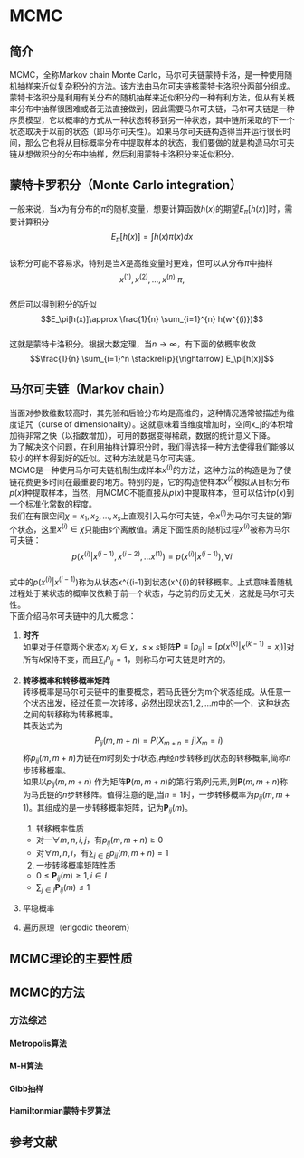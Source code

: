 # MCMC
## 简介
MCMC，全称Markov chain Monte Carlo，马尔可夫链蒙特卡洛，是一种使用随机抽样来近似复杂积分的方法。该方法由马尔可夫链核蒙特卡洛积分两部分组成。  
蒙特卡洛积分是利用有关分布的随机抽样来近似积分的一种有利方法，但从有关概率分布中抽样很困难或者无法直接做到，因此需要马尔可夫链，马尔可夫链是一种序贯模型，它以概率的方式从一种状态转移到另一种状态，其中链所采取的下一个状态取决于以前的状态（即马尔可夫性）。如果马尔可夫链构造得当并运行很长时间，那么它也将从目标概率分布中提取样本的状态，我们要做的就是构造马尔可夫链从想做积分的分布中抽样，然后利用蒙特卡洛积分来近似积分。
## 蒙特卡罗积分（Monte Carlo integration）
一般来说，当$x$为有分布的$\pi$的随机变量，想要计算函数$h(x)$的期望$E_\pi[h(x)]$时，需要计算积分  
$$E_\pi[h(x)]=\int h(x)\pi(x)dx$$  
该积分可能不容易求，特别是当$X$是高维变量时更难，但可以从分布$\pi$中抽样  
$$x^(1),x^(2),...,x^(n)~\pi,$$  
然后可以得到积分的近似  
$$E_\pi[h(x)]\approx \frac{1}{n} \sum_{i=1}^{n} h(w^{(i)})$$  
这就是蒙特卡洛积分。根据大数定理，当$n\rightarrow \infty$，有下面的依概率收敛  
$$\frac{1}{n} \sum_{i=1}^n \stackrel{p}{\rightarrow} E_\pi[h(x)]$$  

## 马尔可夫链（Markov chain）
当面对参数维数较高时，其先验和后验分布均是高维的，这种情况通常被描述为维度诅咒（curse of dimensionality）。这就意味着当维度增加时，空间x_j的体积增加得非常之快（以指数增加），可用的数据变得稀疏，数据的统计意义下降。  
为了解决这个问题，在利用抽样计算积分时，我们得选择一种方法使得我们能够以较小的样本得到好的近似。这种方法就是马尔可夫链。  
MCMC是一种使用马尔可夫链机制生成样本$x^{(i)}$的方法，这种方法的构造是为了使链花费更多时间在最重要的地方。特别的是，它的构造使样本$x^{(i)}$模拟从目标分布$p(x)$种提取样本，当然，用MCMC不能直接从$p(x)$中提取样本，但可以估计$p(x)$到一个标准化常数的程度。  
我们在有限空间$\chi = {x_1,x_2,...,x_s}$上直观引入马尔可夫链，令$x^{(i)}$为马尔可夫链的第$i$个状态，这里$x^{(i)}\in \chi$只能由$s$个离散值。满足下面性质的随机过程$x^{(i)}$被称为马尔可夫链：  
$$p(x^{(i)}|x^{(i-1)},x^{(i-2)},...x^{(1)})=p(x^{(i)}|x^{(i-1)}), \forall i$$  
式中的$p(x^{(i)}|x^{(i-1)})$称为从状态x^{(i-1)到状态(x^{(i)的转移概率。上式意味着随机过程处于某状态的概率仅依赖于前一个状态，与之前的历史无关，这就是马尔可夫性。  
下面介绍马尔可夫链中的几大概念：  
1. <b>时齐</b>  
如果对于任意两个状态$x_i,x_j \in \chi$，$s \times s$矩阵$\pmb P \equiv [p_{ij}]=[p(x^{(k)}|x^{(k-1)}=x_i)]$对所有$k$保持不变，而且$\sum_i P_{ij}=1$，则称马尔可夫链是时齐的。
2. <b>转移概率和转移概率矩阵</b>  
转移概率是马尔可夫链中的重要概念，若马氏链分为m个状态组成。从任意一个状态出发，经过任意一次转移，必然出现状态$1,2,...m$中的一个，这种状态之间的转移称为转移概率。   
其表达式为  $$P_{ij}(m,m+n)=P(X_{m+n}=j|X_m=i)$$
称$p_{ij}(m,m+n)$为链在$m$时刻处于$i$状态,再经$n$步转移到$j$状态的转移概率,简称$n$步转移概率。  
如果以$p_{ij}(m,m+n)$ 作为矩阵$\pmb P(m,m+n)$的第$i$行第$j$列元素,则$\pmb P(m,m+n)$称为马氏链的$n$步转移阵。值得注意的是,当$n=1$时，一步转移概率为$p_{ij}(m,m+1)$。其组成的是一步转移概率矩阵，记为$\pmb P_{ij}(m)$。  
    1. 转移概率性质  
    * 对一$\forall m,n,i,j$，有$p_{ij}(m,m+n)\geq 0$
    * 对$\forall m,n,i$，有$\sum_{j\in E}p_{ij}(m,m+n)=1$
    2. 一步转移概率矩阵性质
    * $0\leq \pmb P_{ij}(m) \geq 1,i\in I$
    * $\sum_{j\in I}\pmb P_{ij}(m)\leq 1$
 
3. 平稳概率
4. 遍历原理（erigodic theorem）

## MCMC理论的主要性质
## MCMC的方法
### 方法综述
#### Metropolis算法
#### M-H算法
#### Gibb抽样
#### Hamiltonmian蒙特卡罗算法
## 参考文献

